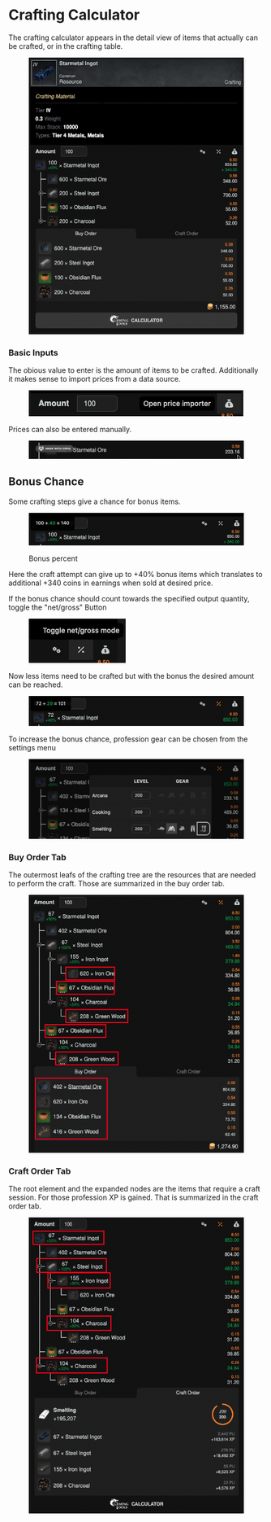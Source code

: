 # Crafting Calculator

The crafting calculator appears in the detail view of items that actually can be crafted, or in the crafting table.

<figure><img src="../.gitbook/assets/Screenshot 2023-10-02 at 16.56.22.png" alt=""><figcaption></figcaption></figure>

### Basic Inputs

The obious value to enter is the amount of items to be crafted. Additionally it makes sense to import prices from a data source.&#x20;

<figure><img src="../.gitbook/assets/Screenshot 2023-10-02 at 16.57.15.png" alt=""><figcaption></figcaption></figure>

Prices can also be entered manually.

<figure><img src="../.gitbook/assets/2023-10-02 19.16.16.gif" alt=""><figcaption></figcaption></figure>

## Bonus Chance

Some crafting steps give a chance for bonus items.

<figure><img src="../.gitbook/assets/Screenshot 2023-10-02 at 16.57.54.png" alt=""><figcaption><p>Bonus percent</p></figcaption></figure>

Here the craft attempt can give up to +40% bonus items which translates to additional +340 coins in earnings when sold at desired price.

If the bonus chance should count towards the specified output quantity, toggle the "net/gross" Button

<figure><img src="../.gitbook/assets/Screenshot 2023-10-02 at 16.57.36.png" alt=""><figcaption></figcaption></figure>

Now less items need to be crafted but with the bonus the desired amount can be reached.

<figure><img src="../.gitbook/assets/Screenshot 2023-10-02 at 16.58.06.png" alt=""><figcaption></figcaption></figure>

To increase the bonus chance, profession gear can be chosen from the settings menu

<figure><img src="../.gitbook/assets/Screenshot 2023-10-02 at 16.59.38.png" alt=""><figcaption></figcaption></figure>

### Buy Order Tab

The outermost leafs of the crafting tree are the resources that are needed to perform the craft. Those are summarized in the buy order tab.

<figure><img src="../.gitbook/assets/Screenshot 2023-10-02 at 19.26.54.png" alt=""><figcaption></figcaption></figure>

### Craft Order Tab

The root element and the expanded nodes are the items that require a craft session. For those profession XP is gained. That is summarized in the craft order tab.

<figure><img src="../.gitbook/assets/Screenshot 2023-10-02 at 19.29.35.png" alt=""><figcaption></figcaption></figure>
